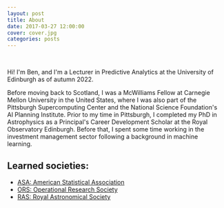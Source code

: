 ```yaml
---
layout: post
title: About
date: 2017-03-27 12:00:00
cover: cover.jpg
categories: posts
---
```


<br>




<!--Hi! I'm Ben, and I'm a Lecturer in Predictive Analytics at the University of Edinburgh as of autumn 2022. Before moving back to Scotland, I was a McWilliams Fellow at Carnegie Mellon University in the United States, where I was also part of the Pittsburgh Supercomputing Center and the National Science Foundation's AI Planning Institute. Prior to my time in Pittsburgh, I completed my PhD in Astrophysics as a Principal's Career Development Scholar at the Royal Observatory Edinburgh.-->

Hi! I'm Ben, and I'm a Lecturer in Predictive Analytics at the University of Edinburgh as of autumn 2022.

Before moving back to Scotland, I was a McWilliams Fellow at Carnegie Mellon University in the United States, where I was also part of the Pittsburgh Supercomputing Center and the National Science Foundation's AI Planning Institute. Prior to my time in Pittsburgh, I completed my PhD in Astrophysics as a Principal's Career Development Scholar at the Royal Observatory Edinburgh. Before that, I spent some time working in the investment management sector following a background in machine learning.

<!--Hi! I'm Ben, and I'm a Lecturer in Predictive Analytics at the University of Edinburgh. Before moving back to Scotland, I was a McWilliams Fellow at Carnegie Mellon University in the United States, where I was also part of the Pittsburgh Supercomputing Center and the NSF AI Planning Institute. 

Prior to my time abroad in Pittsburgh, I completed my PhD in Astrophysics as a Principal's Career Development Scholar at the Royal Observatory Edinburgh, and spent some time in industry working in the investment management sector after a previous MSc in Artificial Intelligence.-->


## Learned societies:

* [ASA: American Statistical Association](http://www.amstat.org)
* [ORS: Operational Research Society](https://www.theorsociety.com)
* [RAS: Royal Astronomical Society](https://www.ras.org.uk)

<br>

<!--
## Research groups:

* [Management Science and Business Economics Group](https://www.business-school.ed.ac.uk/research/areas/management-science-business-economics)
* [FinTech and Financial Services Research Cluster](https://www.cdcs.ed.ac.uk/research-clusters/fintech)
* [Scottish Centre for Crime and Justice Research](https://www.sccjr.ac.uk)
* [Usher Institute of Population Health Sciences and Informatics](https://www.ed.ac.uk/usher)
* [Centre for Statistics](https://centreforstatistics.maths.ed.ac.uk/)
* [Bayes Centre Space Innovation Hub](https://www.ed.ac.uk/bayes/about-us/research/space-and-satellites)
* [Cosmostatistics Initiative](https://cosmostatistics-initiative.org)

* [Management Science & Business Economics Group](https://www.business-school.ed.ac.uk/research/areas/management-science-business-economics)
* [FinTech & Financial Services Research Cluster](https://www.cdcs.ed.ac.uk/research-clusters/fintech)
* [Scottish Centre for Crime & Justice Research](https://www.sccjr.ac.uk)
* [Bayes Centre Space Innovation Hub](https://www.ed.ac.uk/bayes/about-us/research/space-and-satellites)
* [Cosmostatistics Initiative](https://cosmostatistics-initiative.org)
* [Centre for Statistics](https://centreforstatistics.maths.ed.ac.uk/)
* [Usher Institute](https://www.ed.ac.uk/usher)
-->

<!--
Hi! I’m Ben, and I’m a current McWilliams Fellow at Carnegie Mellon University. Prior to moving to the United States, I received my PhD from the University of Edinburgh in Scotland as a Principal's Career Development Scholar, where I was also part of the university's Centre for Statistics. With a previous detour through a master's degree in artificial intelligence as well as related work in the UK's financial asset management sector before my doctoral studies, I'm also an accredited Graduate Statistician with the American Statistical Association, and part of the Pittsburgh Supercomputing Center and the new NSF AI Planning Institute located at Carnegie Mellon University.

## Research groups:

* [McWilliams Center for Cosmology](https://www.cmu.edu/cosmology)
* [Pittsburgh Supercomputing Centre](https://www.psc.edu)
* [NSF AI Planning Institute](https://www.cmu.edu/ai-physics-institute)
* [Cosmostatistics Initiative](https://cosmostatistics-initiative.org)
* [The Dark Energy Survey](https://www.darkenergysurvey.org)
* [Rubin LSST DESC](https://lsstdesc.org)

## Learned societies:

* [RAS: Royal Astronomical Society](https://www.ras.org.uk) (Fellow)
* [ASA: American Statistical Association](http://www.amstat.org) (GStat)
* [IAA: International Astrostatistics Association](http://iaa.mi.oa-brera.inaf.it/IAA/home.html) (Member)

## News and media:

* ["Announcting the McWilliams/PSC Seed Grant 2021 recipients" (CMU)](https://www.cmu.edu/cosmology/news/articles/2021-11-08_seed-grant-recipients.html)
* ["Connecting emptiness" (COIN)](https://cosmostatistics-initiative.org/connecting-emptiness/)
* ["Dark Energy Survey scientist of the week" (DES)](https://www.darkenergysurvey.org/scientistoftheweek/ben-moews/)
* ["Sight beyond sight: Teasing galaxies apart with deep learning" (COIN)](https://cosmostatistics-initiative.org/deblending/)
* ["This AI system can generate images of artificial galaxies" (VentureBeat and others)](https://venturebeat.com/2018/11/08/this-ai-system-can-generate-images-of-artificial-galaxies)
* ["Fear of the dark: Caveats of using supernovae to probe the nature of dark energy" (COIN)](https://cosmostatistics-initiative.org/sncosmo/)
* ["Now you see me: COIN extends the OC census in the solar neighborhood with Gaia DR2" (COIN)](https://cosmostatistics-initiative.org/coin-gaia_ocs/)

<br>
-->
